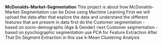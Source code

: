 **McDonalds-Market-Segmentation**
This project is about how McDonalds-Market-Segmentation can be Done using Machine Learning First we will upload the data after that explore the data and understand the different features that are present in data first do the Customer segmentation - based on socio-demographs (Age & Gender) next Customer segmentation - based on pyschographic segmentation use PCA for Feature Extraction After That Do Segment Extraction in this use k-Mean Clustering Analysis
